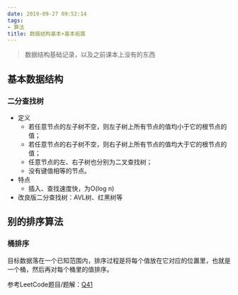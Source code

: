 ```yaml
---
date: 2019-09-27 09:52:14
tags:
- 算法
title: 数据结构基本+基本拓展
---
```


> 数据结构基础记录，以及之前课本上没有的东西

<!-- more -->

## 基本数据结构

### 二分查找树

* 定义
  * 若任意节点的左子树不空，则左子树上所有节点的值均小于它的根节点的值；
  * 若任意节点的右子树不空，则右子树上所有节点的值均大于它的根节点的值；
  * 任意节点的左、右子树也分别为二叉查找树；
  * 没有键值相等的节点。
* 特点
  * 插入、查找速度快，为O(log n)
* 改良版二分查找树：AVL树、红黑树等

## 别的排序算法

### 桶排序

目标数据落在一个已知范围内，排序过程是将每个值放在它对应的位置里，也就是一个桶，然后再对每个桶里的值排序。

参考LeetCode题目/题解：[Q41](https://leetcode-cn.com/problems/first-missing-positive/solution/tong-pai-xu-python-dai-ma-by-liweiwei1419/)